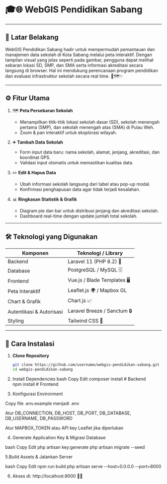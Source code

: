 # 🎓🌐 WebGIS Pendidikan Sabang

---

## 📖 Latar Belakang  
WebGIS Pendidikan Sabang hadir untuk mempermudah pemantauan dan manajemen data sekolah di Kota Sabang melalui peta interaktif. Dengan tampilan visual yang jelas seperti pada gambar, pengguna dapat melihat sebaran lokasi SD, SMP, dan SMA serta informasi akreditasi secara langsung di browser. Hal ini mendukung perencanaan program pendidikan dan evaluasi infrastruktur sekolah secara real time. 🏫🗺️✨

---

## ⚙️ Fitur Utama  

1. 🗺️ **Peta Persebaran Sekolah**  
   - Menampilkan titik-titik lokasi sekolah dasar (SD), sekolah menengah pertama (SMP), dan sekolah menengah atas (SMA) di Pulau Weh.  
   - Zoom & pan interaktif untuk eksplorasi wilayah.  

2. ➕ **Tambah Data Sekolah**  
   - Form input data baru: nama sekolah, alamat, jenjang, akreditasi, dan koordinat GPS.  
   - Validasi input otomatis untuk memastikan kualitas data.  

3. ✏️ **Edit & Hapus Data**  
   - Ubah informasi sekolah langsung dari tabel atau pop-up modal.  
   - Konfirmasi penghapusan data agar tidak terjadi kesalahan.  

4. 📊 **Ringkasan Statistik & Grafik**  
   - Diagram pie dan bar untuk distribusi jenjang dan akreditasi sekolah.  
   - Dashboard real-time dengan update jumlah total sekolah.  

---

## 🛠️ Teknologi yang Digunakan  

| Komponen                 | Teknologi / Library          |
|--------------------------|------------------------------|
| Backend                  | Laravel 11 (PHP 8.2) 🐘       |
| Database                 | PostgreSQL / MySQL 🗄️        |
| Frontend                 | Vue.js / Blade Templates 🖥️  |
| Peta Interaktif          | Leaflet.js 🌍 / Mapbox GL    |
| Chart & Grafik           | Chart.js 📈                  |
| Autentikasi & Autorisasi | Laravel Breeze / Sanctum 🔒  |
| Styling                  | Tailwind CSS 🎨             |

---

## 🚀 Cara Instalasi  

1. **Clone Repository**  
   ```bash
   git clone https://github.com/username/webgis-pendidikan-sabang.git
   cd webgis-pendidikan-sabang


2. Install Dependencies
bash
Copy
Edit
composer install      # Backend  
npm install           # Frontend  

3. Konfigurasi Environment

Copy file .env.example menjadi .env

Atur DB_CONNECTION, DB_HOST, DB_PORT, DB_DATABASE, DB_USERNAME, DB_PASSWORD

Atur MAPBOX_TOKEN atau API key Leaflet jika diperlukan

4. Generate Application Key & Migrasi Database

bash
Copy
Edit
php artisan key:generate
php artisan migrate --seed

5.Build Assets & Jalankan Server

bash
Copy
Edit
npm run build
php artisan serve --host=0.0.0.0 --port=8000

6. Akses di: http://localhost:8000 🚀🌟 

